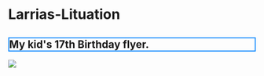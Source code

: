 # Larrias-Lituation
<h2 style="border:2px solid DodgerBlue;">My kid's 17th Birthday flyer.</h2>

<img src = "https://user-images.githubusercontent.com/98435259/167963498-1a8e1426-d5ae-46f2-b091-c64063dd9abf.jpeg">
